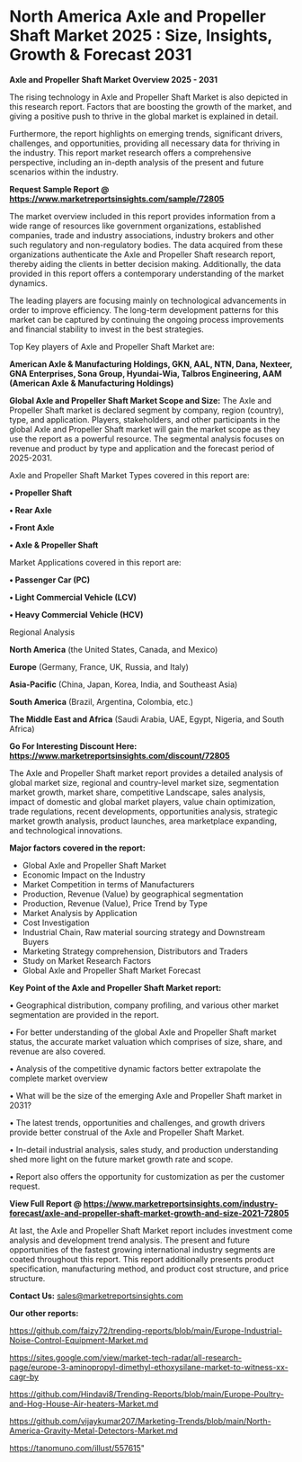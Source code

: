# North America Axle and Propeller Shaft Market 2025 : Size, Insights, Growth & Forecast 2031

<Strong> Axle and Propeller Shaft Market Overview 2025 - 2031</strong>

The rising technology in Axle and Propeller Shaft Market is also depicted in this research report. Factors that are boosting the growth of the market, and giving a positive push to thrive in the global market is explained in detail.

Furthermore, the report highlights on emerging trends, significant drivers, challenges, and opportunities, providing all necessary data for thriving in the industry. This report market research offers a comprehensive perspective, including an in-depth analysis of the present and future scenarios within the industry.

<strong>Request Sample Report @ <a href=https://www.marketreportsinsights.com/sample/72805>https://www.marketreportsinsights.com/sample/72805</a></strong>

The market overview included in this report provides information from a wide range of resources like government organizations, established companies, trade and industry associations, industry brokers and other such regulatory and non-regulatory bodies. The data acquired from these organizations authenticate the Axle and Propeller Shaft research report, thereby aiding the clients in better decision making. Additionally, the data provided in this report offers a contemporary understanding of the market dynamics.

The leading players are focusing mainly on technological advancements in order to improve efficiency. The long-term development patterns for this market can be captured by continuing the ongoing process improvements and financial stability to invest in the best strategies.

Top Key players of Axle and Propeller Shaft Market are:

<strong>American Axle & Manufacturing Holdings, GKN, AAL, NTN, Dana, Nexteer, GNA Enterprises, Sona Group, Hyundai-Wia, Talbros Engineering, AAM (American Axle & Manufacturing Holdings)</strong>

<strong><b>Global Axle and Propeller Shaft Market Scope and Size:</b></strong>
The Axle and Propeller Shaft market is declared segment by company, region (country), type, and application. Players, stakeholders, and other participants in the global Axle and Propeller Shaft market will gain the market scope as they use the report as a powerful resource. The segmental analysis focuses on revenue and product by type and application and the forecast period of 2025-2031.

Axle and Propeller Shaft Market Types covered in this report are:

<strong>• Propeller Shaft

• Rear Axle

• Front Axle

• Axle & Propeller Shaft</strong>

Market Applications covered in this report are:

<strong>• Passenger Car (PC)

• Light Commercial Vehicle (LCV)

• Heavy Commercial Vehicle (HCV)</strong> 

Regional Analysis

<strong>North America</strong> (the United States, Canada, and Mexico)

<strong>Europe</strong> (Germany, France, UK, Russia, and Italy)

<strong>Asia-Pacific</strong> (China, Japan, Korea, India, and Southeast Asia)

<strong>South America</strong> (Brazil, Argentina, Colombia, etc.)

<strong>The Middle East and Africa</strong> (Saudi Arabia, UAE, Egypt, Nigeria, and South Africa)

<strong>Go For Interesting Discount Here: <a href=https://www.marketreportsinsights.com/discount/72805>https://www.marketreportsinsights.com/discount/72805</a></strong>

The Axle and Propeller Shaft market report provides a detailed analysis of global market size, regional and country-level market size, segmentation market growth, market share, competitive Landscape, sales analysis, impact of domestic and global market players, value chain optimization, trade regulations, recent developments, opportunities analysis, strategic market growth analysis, product launches, area marketplace expanding, and technological innovations.

<strong><b>Major factors covered in the report:</b></strong>
<ul>
  <li>Global Axle and Propeller Shaft Market </li>
  <li>Economic Impact on the Industry</li>
  <li>Market Competition in terms of Manufacturers</li>
  <li>Production, Revenue (Value) by geographical segmentation</li>
  <li>Production, Revenue (Value), Price Trend by Type</li>
  <li>Market Analysis by Application</li>
  <li>Cost Investigation</li>
  <li>Industrial Chain, Raw material sourcing strategy and Downstream Buyers</li>
  <li>Marketing Strategy comprehension, Distributors and Traders</li>
  <li>Study on Market Research Factors</li>
  <li>Global Axle and Propeller Shaft Market Forecast</li>
</ul>

<strong><b>Key Point of the Axle and Propeller Shaft Market report:</b></strong>

• Geographical distribution, company profiling, and various other market segmentation are provided in the report.

• For better understanding of the global Axle and Propeller Shaft market status, the accurate market valuation which comprises of size, share, and revenue are also covered.

• Analysis of the competitive dynamic factors better extrapolate the complete market overview

• What will be the size of the emerging Axle and Propeller Shaft market in 2031?

• The latest trends, opportunities and challenges, and growth drivers provide better construal of the Axle and Propeller Shaft Market.

• In-detail industrial analysis, sales study, and production understanding shed more light on the future market growth rate and scope.

• Report also offers the opportunity for customization as per the customer request.

<strong><b>View Full Report @ <a href=https://www.marketreportsinsights.com/industry-forecast/axle-and-propeller-shaft-market-growth-and-size-2021-72805>https://www.marketreportsinsights.com/industry-forecast/axle-and-propeller-shaft-market-growth-and-size-2021-72805</a></b></strong>


At last, the Axle and Propeller Shaft Market report includes investment come analysis and development trend analysis. The present and future opportunities of the fastest growing international industry segments are coated throughout this report. This report additionally presents product specification, manufacturing method, and product cost structure, and price structure.

<strong>Contact Us:</strong>
sales@marketreportsinsights.com

<strong>Our other reports:</strong>

<a href=https://github.com/faizy72/trending-reports/blob/main/Europe-Industrial-Noise-Control-Equipment-Market.md>https://github.com/faizy72/trending-reports/blob/main/Europe-Industrial-Noise-Control-Equipment-Market.md</a>

<a href=https://sites.google.com/view/market-tech-radar/all-research-page/europe-3-aminopropyl-dimethyl-ethoxysilane-market-to-witness-xx-cagr-by>https://sites.google.com/view/market-tech-radar/all-research-page/europe-3-aminopropyl-dimethyl-ethoxysilane-market-to-witness-xx-cagr-by</a>

<a href=https://github.com/Hindavi8/Trending-Reports/blob/main/Europe-Poultry-and-Hog-House-Air-heaters-Market.md>https://github.com/Hindavi8/Trending-Reports/blob/main/Europe-Poultry-and-Hog-House-Air-heaters-Market.md</a>

<a href=https://github.com/vijaykumar207/Marketing-Trends/blob/main/North-America-Gravity-Metal-Detectors-Market.md>https://github.com/vijaykumar207/Marketing-Trends/blob/main/North-America-Gravity-Metal-Detectors-Market.md</a>

<a href=https://tanomuno.com/illust/557615>https://tanomuno.com/illust/557615</a>"
